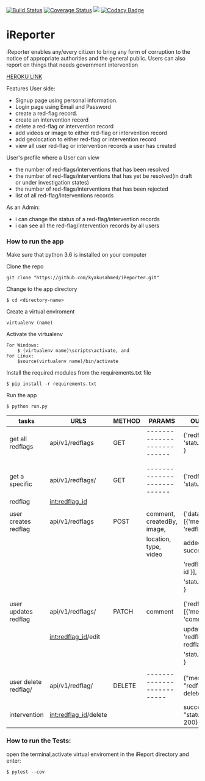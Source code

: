 [![Build Status](https://travis-ci.org/kyakusahmed/iReporter.svg?branch=challenge-2%2Fapi)](https://travis-ci.org/kyakusahmed/iReporter)
[![Coverage Status](https://coveralls.io/repos/github/kyakusahmed/iReporter/badge.svg?branch=challenge-2%2Fapi)](https://coveralls.io/github/kyakusahmed/iReporter?branch=challenge-2%2Fapi)
<a href="https://codeclimate.com/github/kyakusahmed/iReporter/maintainability"><img src="https://api.codeclimate.com/v1/badges/0a8553265327c7269155/maintainability" /></a>
[![Codacy Badge](https://api.codacy.com/project/badge/Grade/3901928b21d44a07bef06b9f9b831909)](https://www.codacy.com/app/kyakusahmed/iReporter?utm_source=github.com&amp;utm_medium=referral&amp;utm_content=kyakusahmed/iReporter&amp;utm_campaign=Badge_Grade)

# iReporter
iReporter enables any/every citizen to bring any form of corruption to the notice of appropriate authorities and the general public. Users can also report on things that needs government intervention

[HEROKU LINK](https://irepo.herokuapp.com)


Features User side:

- Signup page using personal information.
- Login page using Email and Password
- create a red-flag record.
- create an intervention record
- delete a red-flag or intervention record
- add videos or image to either red-flag or intervention record
- add geolocation to either red-flag or intervention record
- view all user red-flag  or intervention records a user has created

User's profile where a User can view
- the number of red-flags/interventions that has been resolved
- the number of red-flags/interventions that has yet be resolved(in draft or under investigation states)
- the number of red-flags/interventions that has been rejected
- list of all red-flag/interventions records

As an Admin:

- i can change the status of a red-flag/intervention records
- i can see all the red-flag/intervention records by all users



### How to run the app


Make sure that python 3.6 is installed on your computer

Clone the repo
```
git clone "https://github.com/kyakusahmed/iReporter.git"
```
Change to the app directory
```
$ cd <directory-name>
```
Create a virtual enviroment
```
virtualenv (name)
```
Activate the virtualenv
```
For Windows:
	$ (virtualenv name)\scripts\activate, and  	
For Linux: 
 	$source(virtualenv name)/bin/activate
```
Install the required modules from the requirements.txt file 
```
$ pip install -r requirements.txt
```
Run the app
```
$ python run.py
```

| tasks               |    URLS                |  METHOD  |         PARAMS                   |   OUTPUT                          |
| ------------------- | -----------------------|----------|----------------------------------|-----------------------------------|
| get all redflags    |  api/v1/redflags       |  GET     |   ---------------------------    | {'redflag': [ ], 'status': 200 }  |
|                     |                        |          |                                  |                                   |
|                     |                        |          |                                  |                                   | 
| get a specific      |  api/v1/redflags/      |  GET     |   ---------------------------    | {'redflag': [ ], 'status': 200}   |
| redflag             |  <int:redflag_id>      |          |                                  |                                   |
|                     |                        |          |                                  |                                   |
| user creates redflag|  api/v1/redflags       |  POST    |   comment, createdBy, image,     | {'data': [{'message': 'redflag    |
|                     |                        |          |   location, type, video          |           added successfully',    |
|	              |		               |	  |                                  |           'redflag_id': id }],    |
|                     |                        |          |                                  |      'status': 201 }              |
|                     |                        |          |                                  |                                   |
|                     |                        |          |                                  |                                   |
|user updates redflag |   api/v1/redflags/     |  PATCH   |   comment                        |{'redflag': [{'message': 'comment  |
|                     | <int:redflag_id>/edit  |          |                                  | updated', 'redflag': redflag_id}],|
|                     |                        |          |                                  |            'status': 200 }        |
|                     |                        |          |                                  |                                   |
| user delete redflag/|    api/v1/redflag/     |  DELETE  |    --------------------------    | {"message": "redflag deleted is   |
| intervention        |<int:redflag_id>/delete |          |                                  |       successful", "status": 200} |

### How to run the Tests:

open the terminal,activate virtual enviroment in the iReport directory  and enter:
 ```
 $ pytest --cov
```




